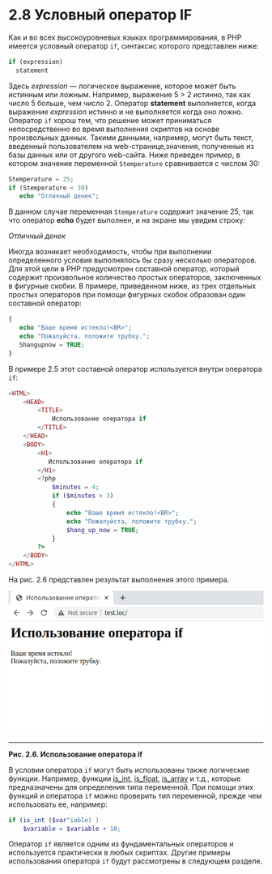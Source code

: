 # 2.8 Условный оператор IF

Как и во всех высокоуровневых языках программирования, в РНР имеется условный оператор `if`, синтаксис которого представлен ниже:
```php
if (expression)
  statement
```
Здесь *expression* — логическое выражение, которое может быть истинным или ложным. Например, выражение 5 > 2 истинно, так как число 5 больше, чем число 2. Оператор **statement** выполняется, когда выражение *expression* истинно и не выполняется когда оно ложно.
Оператор `if` хорош тем, что решение может приниматься непосредственно во
время выполнения скриптов на основе произвольных данных. Такими 
данными, например, могут быть текст, введенный пользователем на web-странице,значения, полученные из базы данных или от другого web-сайта.
Ниже приведен пример, в котором значение переменной `Stemperature`
сравнивается с числом 30:
```php
Stemperature = 25;
if (Stemperature < 30)
   echo "Отличный денек";
```

В данном случае переменная `Stemperature` содержит значение 25, так что
оператор **echo** будет выполнен, и на экране мы увидим строку:  

*Отличный денек*  

Иногда возникает необходимость, чтобы при выполнении определенного условия выполнялось бы сразу несколько операторов. Для этой цели в РНР предусмотрен составной оператор, который содержит произвольное количество 
простых операторов, заключенных в фигурные скобки.
В примере, приведенном ниже, из трех отдельных простых операторов при помощи фигурных скобок образован один составной оператор:

```php
{
   echo "Ваше время истекло!<BR>";
   echo "Пожалуйста, положите трубку.";
   Shangupnow = TRUE;
}
```  
В примере 2.5 этот составной оператор используется внутри оператора `if`:

```php
<HTML>
    <HEAD>
        <TITLE>
            Использование оператора if
        </TITLE>
    </HEAD>
    <BODY>
        <H1>
           Использование оператора if
        </H1>
        <?php
            $minutes = 4;
            if ($minutes > 3)
            {
                echo "Ваше время истекло!<BR>";
                echo "Пожалуйста, положите трубку.";
                $hang_up_now = TRUE;
            }
        ?>
    </BODY>
</HTML>
```
На рис. 2.6 представлен результат выполнения этого примера.

![php математические операторы](images/uslovnyj-operator-if.png)

****
  **Рис. 2.6. Использование оператора if**  

В условии оператора `if` могут быть использованы также логические функции. Например, функции [is_int](https://www.php.net/manual/ru/function.is-int.php), [is_float](https://www.php.net/manual/ru/function.is-float.php), [is_array](https://www.php.net/manual/ru/function.is-array.php) и т.д., которые предназначены для определения типа переменной. При помощи этих функций и оператора `if` можно проверить тип переменной, прежде чем использовать ее, например:

```php
if (is_int ($var"iable) )
    $variable = $variable + 10;
```

Оператор `if` является одним из фундаментальных операторов и используется практически в любых скриптах. Другие примеры использования оператора `if` будут рассмотрены в следующем разделе.
